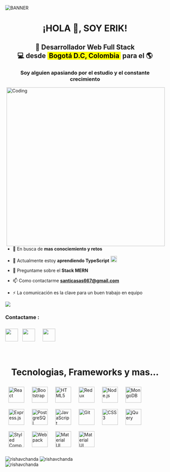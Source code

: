 ![BANNER](https://user-images.githubusercontent.com/95478989/198955082-6e78ebb5-e1e4-49f9-8d32-6e5af3984dcd.gif)

<h1 align="center">¡HOLA 👋, SOY ERIK! </h1>

<h2 align="center">
🚀 Desarrollador Web Full Stack <br/> 
💻 desde <mark> &nbsp;Bogotá D.C, Colombia&nbsp;</mark> para el 🌎
</h2>

<h3 align="center">Soy alguien apasiando por el estudio y el constante crecimiento</h3>

<img align="right" alt="Coding" width="500" src="https://64.media.tumblr.com/2dced32b6e6233015082fb3b784febc8/c8399938a52f32ef-f0/s500x750/05cbeab66bd13327bae4f79f4838e635511a1f7d.gif">

<br>

- 🔭 En busca de **mas conociemiento y retos**

- 🌱 Actualmente estoy **aprendiendo TypeScript** <img style="margin: 0px" src="https://profilinator.rishav.dev/skills-assets/typescript-original.svg" alt="TypeScript" height="20" />

- 💬 Preguntame sobre el **Stack MERN**

- 📫 Como contactarme **santicasas667@gmail.com**

- ⚡ La comunicación es la clave para un buen trabajo en equipo

<p align="rigth"> <img src="https://komarev.com/ghpvc/?username=ErikCasas&&style=flat-square" align="center" />
 </p>

<h3 align="left">Contactame :</h3>
<p align="left">

<a style="margin 20px" href="https://api.whatsapp.com/send?phone=%2B573125562306&text=Hola%2C+he+visto+tu+perfil+de+GitHub+y+me+parece+que+tu+perfil+encaja+para+la+vacante+que+estamos+ofreciendo" target="blank"><img align="center" src="https://cdn.worldvectorlogo.com/logos/whatsapp-3.svg" width="40" /></a>
<a style="margin 20px" href="https://www.linkedin.com/in/erik-desarrolladorweb/" target="blank"><img align="center" src="https://cdn.worldvectorlogo.com/logos/linkedin-icon-2.svg" width="40" style="margin: 10px"  /></a>
<a style="margin 20px" href="mailto:santicasas667@gmail.com?Subject=Oferta%20de%20empleo" target="blank"><img align="center" src="https://cdn.worldvectorlogo.com/logos/gmail-icon.svg" width="40" style="margin: 10px"  /></a>

<br>



</td><td   align="center">
<h1 align="center">Tecnologias, Frameworks y mas... </h1>


<div >  
<a style="margin 20px" href="https://reactjs.org/" target="_blank"><img style="margin: 10px" src="https://profilinator.rishav.dev/skills-assets/react-original-wordmark.svg" alt="React" height="50" /></a>  
<a style="margin 20px" href="https://getbootstrap.com/docs/3.4/javascript/" target="_blank"><img style="margin: 10px" src="https://profilinator.rishav.dev/skills-assets/bootstrap-plain.svg" alt="Bootstrap" height="50" /></a>  
<a style="margin 20px" href="https://en.wikipedia.org/wiki/HTML5" target="_blank"><img style="margin: 10px" src="https://profilinator.rishav.dev/skills-assets/html5-original-wordmark.svg" alt="HTML5" height="50" /></a>  
<a style="margin 20px" href="https://redux.js.org/" target="_blank"><img style="margin: 10px" src="https://profilinator.rishav.dev/skills-assets/redux-original.svg" alt="Redux" height="50" /></a>  
<a style="margin 20px" href="https://nodejs.org/" target="_blank"><img style="margin: 10px" src="https://profilinator.rishav.dev/skills-assets/nodejs-original-wordmark.svg" alt="Node.js" height="50" /></a>  
<a style="margin 20px" href="https://www.mongodb.com/" target="_blank"><img style="margin: 10px" src="https://profilinator.rishav.dev/skills-assets/mongodb-original-wordmark.svg" alt="MongoDB" height="50" /></a>  
<a style="margin 20px" href="https://expressjs.com/" target="_blank"><img style="margin: 10px" src="https://profilinator.rishav.dev/skills-assets/express-original-wordmark.svg" alt="Express.js" height="50" /></a>  
<a style="margin 20px" href="https://www.postgresql.org/" target="_blank"><img style="margin: 10px" src="https://profilinator.rishav.dev/skills-assets/postgresql-original-wordmark.svg" alt="PostgreSQL" height="50" /></a>  
<a style="margin 20px" href="https://www.javascript.com/" target="_blank"><img style="margin: 10px" src="https://profilinator.rishav.dev/skills-assets/javascript-original.svg" alt="JavaScript" height="50" /></a>  
<a style="margin 20px" href="https://github.com/" target="_blank"><img style="margin: 10px" src="https://profilinator.rishav.dev/skills-assets/git-scm-icon.svg" alt="Git" height="50" /></a>  
<a style="margin 20px" href="https://www.w3schools.com/css/" target="_blank"><img style="margin: 10px" src="https://profilinator.rishav.dev/skills-assets/css3-original-wordmark.svg" alt="CSS3" height="50" /></a>  
<a style="margin 20px" href="https://jquery.com/" target="_blank"><img style="margin: 10px" src="https://profilinator.rishav.dev/skills-assets/jquery.png" alt="jQuery" height="50" /></a>  
<a style="margin 20px" href="https://styled-components.com/" target="_blank"><img style="margin: 10px" src="https://profilinator.rishav.dev/skills-assets/styled-components.png" alt="Styled Components" height="50" /></a>  
<a style="margin 20px" href="https://webpack.js.org/" target="_blank"><img style="margin: 10px" src="https://profilinator.rishav.dev/skills-assets/webpack-original.svg" alt="Webpack" height="50" /></a>  
<a style="margin 20px" href="https://mui.com/" target="_blank"><img style="margin: 10px" src="https://profilinator.rishav.dev/skills-assets/mui.png" alt="Material UI" height="50" /></a>
<a style="margin 20px" href="https://insomnia.rest/" target="_blank"><img style="margin: 10px" src="https://www.svgrepo.com/show/353904/insomnia.svg" alt="Material UI" height="50" /></a>  
</div>

<br>

<img align="center" style="margin 20px" src="https://github-readme-streak-stats.herokuapp.com/?user=ErikCasas&&theme=tokyonight" alt="rishavchanda" />


<img align="center" style="margin 20px" src="https://github-readme-stats.vercel.app/api?username=ErikCasas&show_icons=true&locale=en&theme=tokyonight" alt="rishavchanda" />
<br>


<img align="center" style="margin 20px"  src="https://github-readme-stats.vercel.app/api/top-langs?username=ErikCasas&show_icons=true&locale=en&layout=compact&theme=tokyonight" alt="rishavchanda" />










<!-- 
<img src="https://github-readme-stats.vercel.app/api?username=ErikCasas&show_icons=true&count_private=true&hide_border=true" align="left" />

<br/> -->

